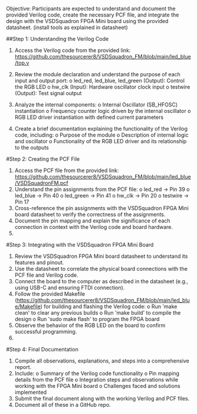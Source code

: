 Objective:
Participants are expected to understand and document the provided Verilog code, create the necessary PCF file, and integrate the design with the VSDSquadron FPGA Mini board using the provided datasheet. (install tools as explained in datasheet)

##Step 1: Understanding the Verilog Code

1.	Access the Verilog code from the provided link: https://github.com/thesourcerer8/VSDSquadron_FM/blob/main/led_blue/top.v
2.	Review the module declaration and understand the purpose of each input and output port:
o	led_red, led_blue, led_green (Output): Control the RGB LED
o	hw_clk (Input): Hardware oscillator clock input
o	testwire (Output): Test signal output
3.	Analyze the internal components:
o	Internal Oscillator (SB_HFOSC) instantiation
o	Frequency counter logic driven by the internal oscillator
o	RGB LED driver instantiation with defined current parameters

5.	Create a brief documentation explaining the functionality of the Verilog code, including:
o	Purpose of the module
o	Description of internal logic and oscillator
o	Functionality of the RGB LED driver and its relationship to the outputs

#Step 2: Creating the PCF File

1.	Access the PCF file from the provided link: https://github.com/thesourcerer8/VSDSquadron_FM/blob/main/led_blue/VSDSquadronFM.pcf
2.	Understand the pin assignments from the PCF file:
o	led_red -> Pin 39
o	led_blue -> Pin 40
o	led_green -> Pin 41
o	hw_clk -> Pin 20
o	testwire -> Pin 17
3.	Cross-reference the pin assignments with the VSDSquadron FPGA Mini board datasheet to verify the correctness of the assignments.
4.	Document the pin mapping and explain the significance of each connection in context with the Verilog code and board hardware.
5.	
#Step 3: Integrating with the VSDSquadron FPGA Mini Board

1.	Review the VSDSquadron FPGA Mini board datasheet to understand its features and pinout.
2.	Use the datasheet to correlate the physical board connections with the PCF file and Verilog code.
3.	Connect the board to the computer as described in the datasheet (e.g., using USB-C and ensuring FTDI connection).
4.	Follow the provided Makefile (https://github.com/thesourcerer8/VSDSquadron_FM/blob/main/led_blue/Makefile) for building and flashing the Verilog code:
o	Run 'make clean' to clear any previous builds
o	Run 'make build' to compile the design
o	Run 'sudo make flash' to program the FPGA board
5.	Observe the behavior of the RGB LED on the board to confirm successful programming.
6.	
#Step 4: Final Documentation

1.	Compile all observations, explanations, and steps into a comprehensive report.
2.	Include:
o	Summary of the Verilog code functionality
o	Pin mapping details from the PCF file
o	Integration steps and observations while working with the FPGA Mini board
o	Challenges faced and solutions implemented
3.	Submit the final document along with the working Verilog and PCF files.
4.	Document all of these in a GitHub repo.
